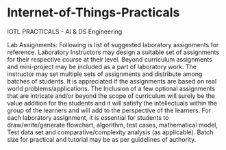 # Internet-of-Things-Practicals
IOTL PRACTICALS - AI &amp; DS Engineering

Lab Assignments: Following is list of suggested laboratory assignments for reference. Laboratory
Instructors may design a suitable set of assignments for their respective course at their level. Beyond
curriculum assignments and mini-project may be included as a part of laboratory work. The instructor
may set multiple sets of assignments and distribute among batches of students. It is appreciated if the
assignments are based on real world problems/applications. The Inclusion of a few optional
assignments that are intricate and/or beyond the scope of curriculum will surely be the value addition
for the students and it will satisfy the intellectuals within the group of the learners and will add to the
perspective of the learners. For each laboratory assignment, it is essential for students to
draw/write/generate flowchart, algorithm, test cases, mathematical model, Test data set and
comparative/complexity analysis (as applicable). Batch size for practical and tutorial may be as per
guidelines of authority.
